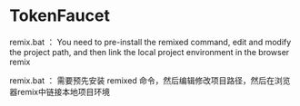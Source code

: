 # TokenFaucet

remix.bat  ：
You need to pre-install the remixed command, edit and modify the project path, and then link the local project environment in the browser remix


remix.bat  ：
需要预先安装 remixed 命令，然后编辑修改项目路径，然后在浏览器remix中链接本地项目环境
